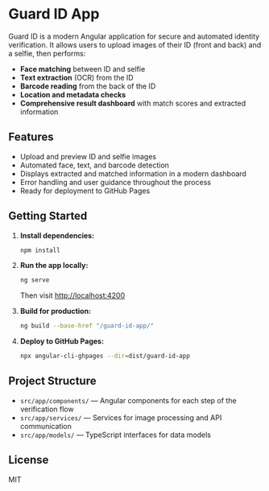 # Guard ID App

Guard ID is a modern Angular application for secure and automated identity verification. It allows users to upload images of their ID (front and back) and a selfie, then performs:

- **Face matching** between ID and selfie
- **Text extraction** (OCR) from the ID
- **Barcode reading** from the back of the ID
- **Location and metadata checks**
- **Comprehensive result dashboard** with match scores and extracted information

## Features
- Upload and preview ID and selfie images
- Automated face, text, and barcode detection
- Displays extracted and matched information in a modern dashboard
- Error handling and user guidance throughout the process
- Ready for deployment to GitHub Pages

## Getting Started

1. **Install dependencies:**
   ```bash
   npm install
   ```
2. **Run the app locally:**
   ```bash
   ng serve
   ```
   Then visit [http://localhost:4200](http://localhost:4200)

3. **Build for production:**
   ```bash
   ng build --base-href "/guard-id-app/"
   ```

4. **Deploy to GitHub Pages:**
   ```bash
   npx angular-cli-ghpages --dir=dist/guard-id-app
   ```

## Project Structure
- `src/app/components/` — Angular components for each step of the verification flow
- `src/app/services/` — Services for image processing and API communication
- `src/app/models/` — TypeScript interfaces for data models

## License
MIT
